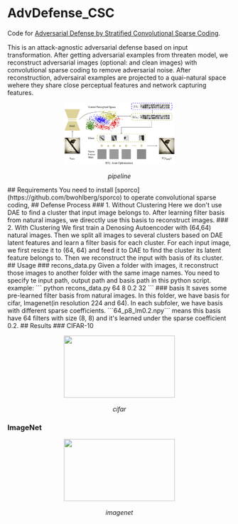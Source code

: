 # AdvDefense_CSC
Code for [Adversarial Defense by Stratiﬁed Convolutional Sparse Coding](https://arxiv.org/pdf/1812.00037.pdf).

This is an attack-agnostic adversarial defense based on input transformation. After getting adversarial examples from threaten model, we reconstruct adversarial images (optional: and clean images) with convolutional sparse coding to remove adversarial noise. After reconstruction, adversairal examples are projected to a quai-natural space wehere they share close perceptual features and network capturing features. 
<p align="center">
	<img src="https://github.com/GitBoSun/AdvDefense_CSC/blob/master/images/pipeline.png" alt="Sample"  width="250" height="140">
	<p align="center">
		<em>pipeline</em>
	</p>
</p>
## Requirements
You need to install [sporco](https://github.com/bwohlberg/sporco) to operate convolutional sparse coding, 
## Defense Process
### 1. Without Clustering 
Here we don't use DAE to find a cluster that input image belongs to. After learning filter basis from natural images, we direcctly use this basis to reconstruct images. 
### 2. With Clustering
We first train a Denosing Autoencoder with (64,64) natural images. Then we split all images to several clusters based on DAE latent features and learn a filter basis for each cluster. For each input image, we first resize it to (64, 64) and feed it to DAE to find the cluster its latent feature belongs to. Then we reconstruct the input with basis of its cluster. 
## Usage
### recons_data.py
Given a folder with images, it reconstruct those images to another folder with the same image names. 
You need to specify te input path, output path and basis path in this python script. 
example: 
```
python recons_data.py 64 8 0.2 32
```
### basis
It saves some pre-learned filter basis from natural images. In this folder, we have basis for cifar, Imagenet(in resolution 224 and 64). In each subfoler, we have basis with different sparse coefficients. 
```64_p8_lm0.2.npy``` means this basis have 64 filters with size (8, 8) and it's learned under the sparse coefficient 0.2. 
## Results
### CIFAR-10
<p align="center">
	<img src="https://github.com/GitBoSun/AdvDefense_CSC/blob/master/images/cifar_compare.png"  width="250" height="140">
	<p align="center">
		<em>cifar</em>
	</p>
</p>

### ImageNet
<p align="center">
	<img src="https://github.com/GitBoSun/AdvDefense_CSC/blob/master/images/imagenet_compare.png"  width="250" height="140">
	<p align="center">
		<em>imagenet</em>
	</p>
</p>


